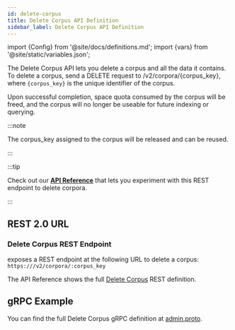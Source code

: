 ```yaml
---
id: delete-corpus
title: Delete Corpus API Definition
sidebar_label: Delete Corpus API Definition
---
```


import {Config} from '@site/docs/definitions.md';
import {vars} from '@site/static/variables.json';

The Delete Corpus API lets you delete a corpus and all the data it contains.
To delete a corpus, send a DELETE request to /v2/corpora/{corpus_key}, where
`{corpus_key}` is the unique identifier of the corpus.

Upon successful completion, space quota consumed by the corpus will be freed,
and the corpus will no longer be useable for future indexing or querying.

:::note

The corpus_key assigned to the corpus will be released and can be reused.

:::

:::tip

Check out our [**API Reference**](/docs/rest-api/delete-corpus) that lets you experiment with this REST endpoint
to delete corpora.

:::

## REST 2.0 URL

### Delete Corpus REST Endpoint

<Config v="names.product"/> exposes a REST endpoint at the following URL
to delete a corpus:
<code>https://<Config v="domains.rest.admin"/>/v2/corpora/:corpus_key</code>

The API Reference shows the full [Delete Corpus](/docs/rest-api/delete-corpus) REST definition.

## gRPC Example

You can find the full Delete Corpus gRPC definition at [admin.proto](https://github.com/vectara/protos/blob/main/admin.proto).
